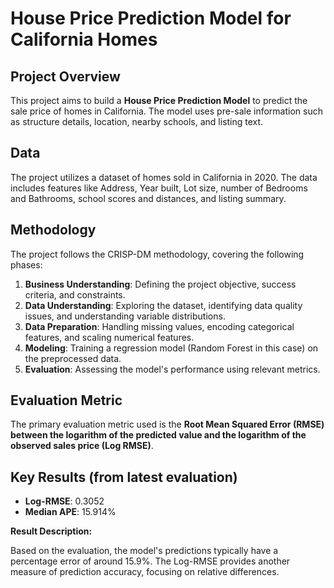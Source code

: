 # House Price Prediction Model for California Homes

## Project Overview

This project aims to build a **House Price Prediction Model** to predict the sale price of homes in California. The model uses pre-sale information such as structure details, location, nearby schools, and listing text.

## Data

The project utilizes a dataset of homes sold in California in 2020. The data includes features like Address, Year built, Lot size, number of Bedrooms and Bathrooms, school scores and distances, and listing summary.

## Methodology

The project follows the CRISP-DM methodology, covering the following phases:

1.  **Business Understanding**: Defining the project objective, success criteria, and constraints.
2.  **Data Understanding**: Exploring the dataset, identifying data quality issues, and understanding variable distributions.
3.  **Data Preparation**: Handling missing values, encoding categorical features, and scaling numerical features.
4.  **Modeling**: Training a regression model (Random Forest in this case) on the preprocessed data.
5.  **Evaluation**: Assessing the model's performance using relevant metrics.

## Evaluation Metric

The primary evaluation metric used is the **Root Mean Squared Error (RMSE) between the logarithm of the predicted value and the logarithm of the observed sales price (Log RMSE)**.

## Key Results (from latest evaluation)

*   **Log-RMSE**: 0.3052
*   **Median APE**: 15.914%

**Result Description:**

Based on the evaluation, the model's predictions typically have a percentage error of around 15.9%. The Log-RMSE provides another measure of prediction accuracy, focusing on relative differences.

